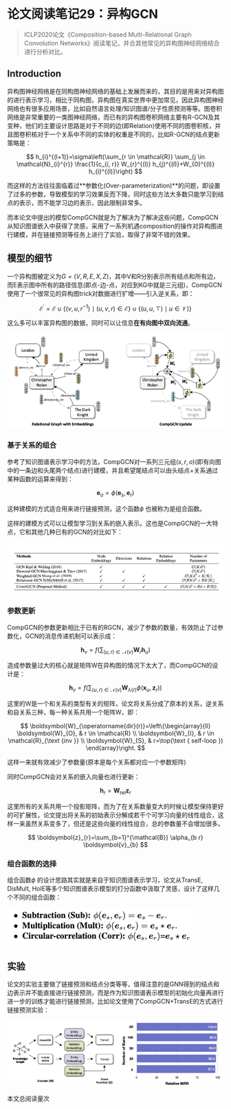 # 论文阅读笔记29：异构GCN



> ICLP2020论文《Composition-based Multi-Relational Graph Convolution Networks》阅读笔记，并合其他常见的异构图神经网络结合进行分析对比。

## Introduction

异构图神经网络是在同构图神经网络的基础上发展而来的，其目的是用来对异构图的进行表示学习，相比于同构图，异构图在真实世界中更加常见，因此异构图神经网络也有很多应用场景，比如自然语言处理/知识图谱/分子性质预测等等。图卷积网络是非常重要的一类图神经网络，而已有的异构图卷积网络主要有R-GCN及其变种，他们的主要设计思路是对于不同的边(即Relation)使用不同的图卷积核，并且图卷积核对于一个关系中不同的实体的权重是不同的，比如R-GCN的结点更新策略是：

$$
h_{i}^{(l+1)}=\sigma\left(\sum_{r \in \mathcal{R}} \sum_{j \in \mathcal{N}_{i}^{r}} \frac{1}{c_{i, r}} W_{r}^{(l)} h_{j}^{(l)}+W_{0}^{(l)} h_{i}^{(l)}\right)
$$

而这样的方法往往面临着过**参数化(Over-parameterization)**的问题，即设置了过多的参数，导致模型的学习效果反而下降，同时这些方法大多数只能学习到结点的表示，而不能学习边的表示，因此限制非常多。

而本论文中提出的模型CompGCN就是为了解决为了解决这些问题，CompGCN从知识图谱嵌入中获得了灵感，采用了一系列机遇composition的操作对异构图进行建模，并在链接预测等任务上进行了实验，取得了非常不错的效果。



## 模型的细节

一个异构图被定义为$G=(V,R,E,X,Z)$，其中V和R分别表示所有结点和所有边，而E表示图中所有的路径信息(即点-边-点，对应到KG中就是三元组)，CompGCN使用了一个很常见的异构图trick对数据进行扩增——引入逆关系，即：

$$
\left.\mathcal{E}^{\prime}=\mathcal{E} \cup\left\{\left(v, u, r^{-1}\right) \mid(u, v, r) \in \mathcal{E}\right\} \cup\{(u, u, \top) \mid u \in \mathcal{V})\right\}
$$

这么多可以丰富异构图的数据，同时可以让信息**在有向图中双向流通**。

![image-20211216163814664](static/image-20211216163814664.png)

### 基于关系的组合

参考了知识图谱表示学习中的方法，CompGCN对一系列三元组$(s, r, o)$(即有向图中的一条边和头尾两个结点)进行建模，并且希望尾结点可以由头结点+关系通过某种函数的运算来得到：

$$
\boldsymbol{e}_{o}=\phi\left(\boldsymbol{e}_{s}, \boldsymbol{e}_{r}\right)
$$

这种建模的方式适合用来进行链接预测，这个函数$\phi$ 也被称为是组合函数。

这样的建模方式可以让模型学习到关系的嵌入表示。这也是CompGCN的一大特点，它和其他几种已有的GCN的对比如下：

![RGCN对比](static/image-20211216160314321.png)



### 参数更新

CompGCN的参数更新相比于已有的RGCN，减少了参数的数量，有效防止了过参数化，GCN的消息传递机制可以表示成：

$$
\boldsymbol{h}_{v}=f\left(\sum_{(u, r) \in \mathcal{N}(v)} \boldsymbol{W}_{r} \boldsymbol{h}_{u}\right)
$$

造成参数量过大的核心就是矩阵W在异构图的情况下太大了，而CompGCN的设计是：

$$
\boldsymbol{h}_{v}=f\left(\sum_{(u, r) \in \mathcal{N}(v)} \boldsymbol{W}_{\lambda(r)} \phi\left(\boldsymbol{x}_{u}, \boldsymbol{z}_{r}\right)\right)
$$

这里的W是一个和关系的类型有关的矩阵，论文将关系分成了原本的关系，逆关系和自关系三种，每一种关系共用一个矩阵W，即：

$$
\boldsymbol{W}_{\operatorname{dir}(r)}=\left\{\begin{array}{ll}
\boldsymbol{W}_{O}, & r \in \mathcal{R} \\
\boldsymbol{W}_{I}, & r \in \mathcal{R}_{\text {inv }} \\
\boldsymbol{W}_{S}, & r=\top(\text { self-loop })
\end{array}\right.
$$

这样一来就有效减少了参数量(原本是每个关系都对应一个参数矩阵)

同时CompGCN会对关系的嵌入向量也进行更新：

$$
\boldsymbol{h}_{r}=\boldsymbol{W}_{\mathrm{rel}} \boldsymbol{z}_{r}
$$

这里所有的关系共用一个投影矩阵，而为了在关系数量变大的时候让模型保持更好的可扩展性，论文提出将关系的初始表示分解成若干个可学习向量的线性组合，这样一来虽然关系变多了，但还是这些向量的线性组合，总的参数量不会增加很多。

$$
\boldsymbol{z}_{r}=\sum_{b=1}^{\mathcal{B}} \alpha_{b r} \boldsymbol{v}_{b}
$$

### 组合函数的选择

组合函数$\phi$ 的设计思路其实就是来自于知识图谱表示学习，论文从TransE, DisMult, HolE等多个知识图谱表示模型的打分函数中汲取了灵感，设计了这样几个不同的组合函数：

![image-20211216164830078](static/image-20211216164830078.png)

## 实验

论文的实验主要做了链接预测和结点分类等等，值得注意的是GNN得到的结点和边表示并不能直接进行链接预测，而是作为知识图谱表示模型的初始化向量再进行进一步的训练才能进行链接预测，比如论文使用了CompGCN+TransE的方式进行链接预测实验：

![image-20211216170632266](static/image-20211216170632266.png)






<span id=busuanzi_container_page_pv>本文总阅读量<span id=busuanzi_value_page_pv></span>次</span>

